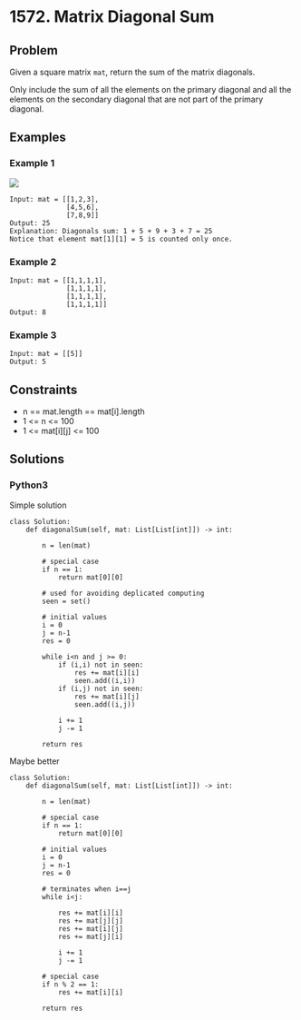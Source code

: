 # 1572. Matrix Diagonal Sum

## Problem

Given a square matrix `mat`, return the sum of the matrix diagonals.

Only include the sum of all the elements on the primary diagonal and all the elements on the secondary diagonal that are not part of the primary diagonal.

## Examples

### Example 1

![](https://assets.leetcode.com/uploads/2020/08/14/sample_1911.png)

```
Input: mat = [[1,2,3],
              [4,5,6],
              [7,8,9]]
Output: 25
Explanation: Diagonals sum: 1 + 5 + 9 + 3 + 7 = 25
Notice that element mat[1][1] = 5 is counted only once.
```

### Example 2

```
Input: mat = [[1,1,1,1],
              [1,1,1,1],
              [1,1,1,1],
              [1,1,1,1]]
Output: 8
```

### Example 3

```
Input: mat = [[5]]
Output: 5
```

## Constraints

* n == mat.length == mat[i].length
* 1 <= n <= 100
* 1 <= mat[i][j] <= 100

## Solutions

### Python3

Simple solution
```
class Solution:
    def diagonalSum(self, mat: List[List[int]]) -> int:
        
        n = len(mat)
        
        # special case
        if n == 1:
            return mat[0][0]
        
        # used for avoiding deplicated computing
        seen = set()
        
        # initial values
        i = 0
        j = n-1
        res = 0
        
        while i<n and j >= 0:
            if (i,i) not in seen:
                res += mat[i][i]
                seen.add((i,i))
            if (i,j) not in seen:
                res += mat[i][j]
                seen.add((i,j))
            
            i += 1
            j -= 1
        
        return res
```

Maybe better
```
class Solution:
    def diagonalSum(self, mat: List[List[int]]) -> int:
        
        n = len(mat)
        
        # special case
        if n == 1:
            return mat[0][0]
        
        # initial values
        i = 0
        j = n-1
        res = 0
        
        # terminates when i==j
        while i<j:
            
            res += mat[i][i]
            res += mat[j][j]
            res += mat[i][j]
            res += mat[j][i]
            
            i += 1
            j -= 1
        
        # special case
        if n % 2 == 1:
            res += mat[i][i]
        
        return res
```
